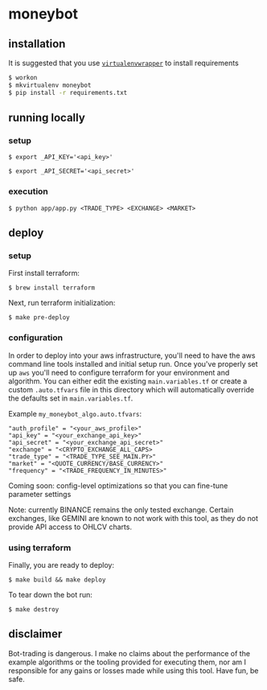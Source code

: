 # moneybot

## installation

It is suggested that you use [`virtualenvwrapper`](https://virtualenv.pypa.io) to install requirements

```sh
$ workon
$ mkvirtualenv moneybot
$ pip install -r requirements.txt
```

## running locally

### setup

`$ export _API_KEY='<api_key>'`

`$ export _API_SECRET='<api_secret>'`

### execution

`$ python app/app.py <TRADE_TYPE> <EXCHANGE> <MARKET>`

## deploy

### setup

First install terraform: 

`$ brew install terraform`

Next, run terraform initialization:

`$ make pre-deploy`

### configuration

In order to deploy into your aws infrastructure, you'll need to have the aws command line tools installed and initial setup run.
Once you've properly set up `aws` you'll need to configure terraform for your environment and algorithm.
You can either edit the existing `main.variables.tf` or create a custom `.auto.tfvars` file in this directory which
will automatically override the defaults set in `main.variables.tf`. 

Example `my_moneybot_algo.auto.tfvars`:

```
"auth_profile" = "<your_aws_profile>"
"api_key" = "<your_exchange_api_key>"
"api_secret" = "<your_exchange_api_secret>"
"exchange" = "<CRYPTO_EXCHANGE_ALL_CAPS>
"trade_type" = "<TRADE_TYPE_SEE_MAIN.PY>"
"market" = "<QUOTE_CURRENCY/BASE_CURRENCY>"
"frequency" = "<TRADE_FREQUENCY_IN_MINUTES>"
```

Coming soon: config-level optimizations so that you can fine-tune parameter settings

Note: currently BINANCE remains the only tested exchange. Certain exchanges, like GEMINI are known to not work with this tool, 
as they do not provide API access to OHLCV charts.

### using terraform

Finally, you are ready to deploy:

`$ make build && make deploy`

To tear down the bot run:

`$ make destroy`

## disclaimer

Bot-trading is dangerous. I make no claims about the performance of the example algorithms or the tooling provided for executing them, nor am I responsible for any gains or losses made while using this tool. Have fun, be safe.
